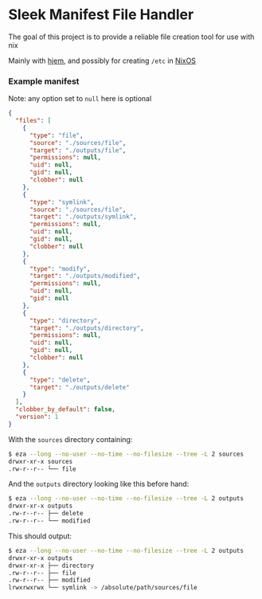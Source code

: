 # Sleek Manifest File Handler

The goal of this project is to provide a reliable file creation tool for use with nix

Mainly with [hjem](https://github.com/feel-co/hjem), and possibly for creating `/etc` in [NixOS](https://github.com/NixOS/nixpkgs)

### Example manifest

Note: any option set to `null` here is optional

```json
{
  "files": [
    {
      "type": "file",
      "source": "./sources/file",
      "target": "./outputs/file",
      "permissions": null,
      "uid": null,
      "gid": null,
      "clobber": null
    },
    {
      "type": "symlink",
      "source": "./sources/file",
      "target": "./outputs/symlink",
      "permissions": null,
      "uid": null,
      "gid": null,
      "clobber": null
    },
    {
      "type": "modify",
      "target": "./outputs/modified",
      "permissions": null,
      "uid": null,
      "gid": null
    },
    {
      "type": "directory",
      "target": "./outputs/directory",
      "permissions": null,
      "uid": null,
      "gid": null,
      "clobber": null
    },
    {
      "type": "delete",
      "target": "./outputs/delete"
    }
  ],
  "clobber_by_default": false,
  "version": 1
}

```

With the `sources` directory containing:
```bash
$ eza --long --no-user --no-time --no-filesize --tree -L 2 sources
drwxr-xr-x sources
.rw-r--r-- └── file
```

And the `outputs` directory looking like this before hand:
```bash
$ eza --long --no-user --no-time --no-filesize --tree -L 2 outputs
drwxr-xr-x outputs
.rw-r--r-- ├── delete
.rw-r--r-- └── modified
```

This should output:
```bash
$ eza --long --no-user --no-time --no-filesize --tree -L 2 outputs
drwxr-xr-x outputs
drwxr-xr-x ├── directory
.rw-r--r-- ├── file
.rw-r--r-- ├── modified
lrwxrwxrwx └── symlink -> /absolute/path/sources/file
```
